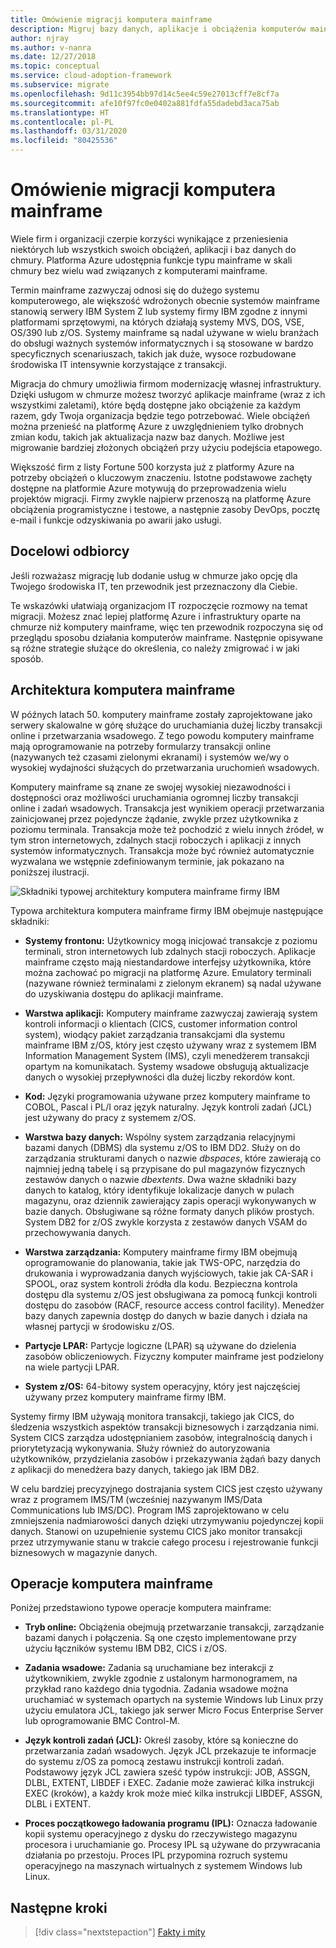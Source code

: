 ```yaml
---
title: Omówienie migracji komputera mainframe
description: Migruj bazy danych, aplikacje i obciążenia komputerów mainframe na platformę Azure, aby uzyskać sprawdzoną, wysoce dostępną i skalowalną infrastrukturę bez wielu wad komputerów mainframe.
author: njray
ms.author: v-nanra
ms.date: 12/27/2018
ms.topic: conceptual
ms.service: cloud-adoption-framework
ms.subservice: migrate
ms.openlocfilehash: 9d11c3954bb97d14c5ee4c59e27013cff7e8cf7a
ms.sourcegitcommit: afe10f97fc0e0402a881fdfa55dadebd3aca75ab
ms.translationtype: HT
ms.contentlocale: pl-PL
ms.lasthandoff: 03/31/2020
ms.locfileid: "80425536"
---
```

<!-- cSpell:ignore nanra njray dbspaces dbextents VSAM RACF LPARS ASSGN DLBL EXTENT LIBDEF EXEC IPLs -->

# <a name="mainframe-migration-overview"></a>Omówienie migracji komputera mainframe

Wiele firm i organizacji czerpie korzyści wynikające z przeniesienia niektórych lub wszystkich swoich obciążeń, aplikacji i baz danych do chmury. Platforma Azure udostępnia funkcje typu mainframe w skali chmury bez wielu wad związanych z komputerami mainframe.

Termin mainframe zazwyczaj odnosi się do dużego systemu komputerowego, ale większość wdrożonych obecnie systemów mainframe stanowią serwery IBM System Z lub systemy firmy IBM zgodne z innymi platformami sprzętowymi, na których działają systemy MVS, DOS, VSE, OS/390 lub z/OS. Systemy mainframe są nadal używane w wielu branżach do obsługi ważnych systemów informatycznych i są stosowane w bardzo specyficznych scenariuszach, takich jak duże, wysoce rozbudowane środowiska IT intensywnie korzystające z transakcji.

Migracja do chmury umożliwia firmom modernizację własnej infrastruktury. Dzięki usługom w chmurze możesz tworzyć aplikacje mainframe (wraz z ich wszystkimi zaletami), które będą dostępne jako obciążenie za każdym razem, gdy Twoja organizacja będzie tego potrzebować. Wiele obciążeń można przenieść na platformę Azure z uwzględnieniem tylko drobnych zmian kodu, takich jak aktualizacja nazw baz danych. Możliwe jest migrowanie bardziej złożonych obciążeń przy użyciu podejścia etapowego.

Większość firm z listy Fortune 500 korzysta już z platformy Azure na potrzeby obciążeń o kluczowym znaczeniu. Istotne podstawowe zachęty dostępne na platformie Azure motywują do przeprowadzenia wielu projektów migracji. Firmy zwykle najpierw przenoszą na platformę Azure obciążenia programistyczne i testowe, a następnie zasoby DevOps, pocztę e-mail i funkcje odzyskiwania po awarii jako usługi.

## <a name="intended-audience"></a>Docelowi odbiorcy

Jeśli rozważasz migrację lub dodanie usług w chmurze jako opcję dla Twojego środowiska IT, ten przewodnik jest przeznaczony dla Ciebie.

Te wskazówki ułatwiają organizacjom IT rozpoczęcie rozmowy na temat migracji. Możesz znać lepiej platformę Azure i infrastruktury oparte na chmurze niż komputery mainframe, więc ten przewodnik rozpoczyna się od przeglądu sposobu działania komputerów mainframe. Następnie opisywane są różne strategie służące do określenia, co należy zmigrować i w jaki sposób.

## <a name="mainframe-architecture"></a>Architektura komputera mainframe

W późnych latach 50. komputery mainframe zostały zaprojektowane jako serwery skalowalne w górę służące do uruchamiania dużej liczby transakcji online i przetwarzania wsadowego. Z tego powodu komputery mainframe mają oprogramowanie na potrzeby formularzy transakcji online (nazywanych też czasami zielonymi ekranami) i systemów we/wy o wysokiej wydajności służących do przetwarzania uruchomień wsadowych.

Komputery mainframe są znane ze swojej wysokiej niezawodności i dostępności oraz możliwości uruchamiania ogromnej liczby transakcji online i zadań wsadowych. Transakcja jest wynikiem operacji przetwarzania zainicjowanej przez pojedyncze żądanie, zwykle przez użytkownika z poziomu terminala. Transakcja może też pochodzić z wielu innych źródeł, w tym stron internetowych, zdalnych stacji roboczych i aplikacji z innych systemów informatycznych. Transakcja może być również automatycznie wyzwalana we wstępnie zdefiniowanym terminie, jak pokazano na poniższej ilustracji.

![Składniki typowej architektury komputera mainframe firmy IBM](../../_images/mainframe-migration/mainframe-architecture.png)

Typowa architektura komputera mainframe firmy IBM obejmuje następujące składniki:

- **Systemy frontonu:** Użytkownicy mogą inicjować transakcje z poziomu terminali, stron internetowych lub zdalnych stacji roboczych. Aplikacje mainframe często mają niestandardowe interfejsy użytkownika, które można zachować po migracji na platformę Azure. Emulatory terminali (nazywane również terminalami z zielonym ekranem) są nadal używane do uzyskiwania dostępu do aplikacji mainframe.

- **Warstwa aplikacji:** Komputery mainframe zazwyczaj zawierają system kontroli informacji o klientach (CICS, customer information control system), wiodący pakiet zarządzania transakcjami dla systemu mainframe IBM z/OS, który jest często używany wraz z systemem IBM Information Management System (IMS), czyli menedżerem transakcji opartym na komunikatach. Systemy wsadowe obsługują aktualizacje danych o wysokiej przepływności dla dużej liczby rekordów kont.

- **Kod:** Języki programowania używane przez komputery mainframe to COBOL, Pascal i PL/I oraz język naturalny. Język kontroli zadań (JCL) jest używany do pracy z systemem z/OS.

- **Warstwa bazy danych:** Wspólny system zarządzania relacyjnymi bazami danych (DBMS) dla systemu z/OS to IBM DD2. Służy on do zarządzania strukturami danych o nazwie *dbspaces*, które zawierają co najmniej jedną tabelę i są przypisane do pul magazynów fizycznych zestawów danych o nazwie *dbextents*. Dwa ważne składniki bazy danych to katalog, który identyfikuje lokalizacje danych w pulach magazynu, oraz dziennik zawierający zapis operacji wykonywanych w bazie danych. Obsługiwane są różne formaty danych plików prostych. System DB2 for z/OS zwykle korzysta z zestawów danych VSAM do przechowywania danych.

- **Warstwa zarządzania:** Komputery mainframe firmy IBM obejmują oprogramowanie do planowania, takie jak TWS-OPC, narzędzia do drukowania i wyprowadzania danych wyjściowych, takie jak CA-SAR i SPOOL, oraz system kontroli źródła dla kodu. Bezpieczna kontrola dostępu dla systemu z/OS jest obsługiwana za pomocą funkcji kontroli dostępu do zasobów (RACF, resource access control facility). Menedżer bazy danych zapewnia dostęp do danych w bazie danych i działa na własnej partycji w środowisku z/OS.

- **Partycje LPAR:** Partycje logiczne (LPAR) są używane do dzielenia zasobów obliczeniowych. Fizyczny komputer mainframe jest podzielony na wiele partycji LPAR.

- **System z/OS:** 64-bitowy system operacyjny, który jest najczęściej używany przez komputery mainframe firmy IBM.

Systemy firmy IBM używają monitora transakcji, takiego jak CICS, do śledzenia wszystkich aspektów transakcji biznesowych i zarządzania nimi. System CICS zarządza udostępnianiem zasobów, integralnością danych i priorytetyzacją wykonywania. Służy również do autoryzowania użytkowników, przydzielania zasobów i przekazywania żądań bazy danych z aplikacji do menedżera bazy danych, takiego jak IBM DB2.

W celu bardziej precyzyjnego dostrajania system CICS jest często używany wraz z programem IMS/TM (wcześniej nazywanym IMS/Data Communications lub IMS/DC). Program IMS zaprojektowano w celu zmniejszenia nadmiarowości danych dzięki utrzymywaniu pojedynczej kopii danych. Stanowi on uzupełnienie systemu CICS jako monitor transakcji przez utrzymywanie stanu w trakcie całego procesu i rejestrowanie funkcji biznesowych w magazynie danych.

## <a name="mainframe-operations"></a>Operacje komputera mainframe

Poniżej przedstawiono typowe operacje komputera mainframe:

- **Tryb online:** Obciążenia obejmują przetwarzanie transakcji, zarządzanie bazami danych i połączenia. Są one często implementowane przy użyciu łączników systemu IBM DB2, CICS i z/OS.

- **Zadania wsadowe:** Zadania są uruchamiane bez interakcji z użytkownikiem, zwykle zgodnie z ustalonym harmonogramem, na przykład rano każdego dnia tygodnia. Zadania wsadowe można uruchamiać w systemach opartych na systemie Windows lub Linux przy użyciu emulatora JCL, takiego jak serwer Micro Focus Enterprise Server lub oprogramowanie BMC Control-M.

- **Język kontroli zadań (JCL):** Określ zasoby, które są konieczne do przetwarzania zadań wsadowych. Język JCL przekazuje te informacje do systemu z/OS za pomocą zestawu instrukcji kontroli zadań. Podstawowy język JCL zawiera sześć typów instrukcji: JOB, ASSGN, DLBL, EXTENT, LIBDEF i EXEC. Zadanie może zawierać kilka instrukcji EXEC (kroków), a każdy krok może mieć kilka instrukcji LIBDEF, ASSGN, DLBL i EXTENT.

- **Proces początkowego ładowania programu (IPL):**  Oznacza ładowanie kopii systemu operacyjnego z dysku do rzeczywistego magazynu procesora i uruchamianie go. Procesy IPL są używane do przywracania działania po przestoju. Proces IPL przypomina rozruch systemu operacyjnego na maszynach wirtualnych z systemem Windows lub Linux.

## <a name="next-steps"></a>Następne kroki

> [!div class="nextstepaction"]
> [Fakty i mity](./myths-and-facts.md)
